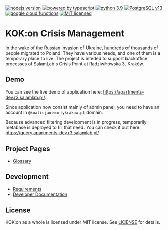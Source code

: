 [![nodejs version][nodejs_badge]][nodejs_link]
[![powered by typescript][typescript_badge]][typescript_link]
[![python 3.9][python_badge]][python_link]
[![PostgreSQL v13][db_badge]][db_link]
[![google cloud functions][gcp_badge]][gcp_link]
[![MIT licensed][license_badge]][license_link]


# KOK:on Crisis Management

In the wake of the Russian invasion of Ukraine, hundreds of thousands of people migrated to Poland. They have various needs, and one of them is a temporary place to live. The project is inteded to support backoffice processes of SalamLab's Crisis Point at Radziwiłłowska 3, Kraków.

## Demo

You can see the live demo of application here: https://apartments-dev.r3.salamlab.pl/.

Since application now consist mainly of admin panel, you need to have an account in `@koalicjaotwartykrakow.pl` domain.

Because advanced filtering development is in progress, temporarily metabase is deployed to fill that need. You can check it out here: https://query.apartments-dev.r3.salamlab.pl/

## Project Pages

- [Glossary](https://github.com/KoalicjaOtwartyKrakow/KoalicjaOtwartyKrakow/blob/main/GLOSSARY.md)

## Development

- [Requirements](https://github.com/KoalicjaOtwartyKrakow/KoalicjaOtwartyKrakow/blob/main/requirements/)
- [Developer Documentation](https://github.com/KoalicjaOtwartyKrakow/KoalicjaOtwartyKrakow/blob/main/CONTRIBUTING.md)

## License

KOK:on as a whole is licensed under MIT license.
See [LICENSE](https://github.com/KoalicjaOtwartyKrakow/KoalicjaOtwartyKrakow/blob/main/LICENSE) for details.

[nodejs_badge]: https://img.shields.io/badge/node--lts-%3E%3D%2016.0.0-green
[nodejs_link]:  https://nodejs.org/en/
[typescript_badge]: https://img.shields.io/badge/types-TypeScript-green
[typescript_link]: https://www.typescriptlang.org/
[python_badge]: https://shields.io/badge/python-3.9-brightgreen
[python_link]: https://www.python.org/
[gcp_badge]: https://img.shields.io/badge/platform-google%20cloud%20serverless-lightgray
[gcp_link]: https://cloud.google.com/
[license_badge]: https://img.shields.io/badge/license-MIT-blue
[license_link]: https://github.com/KoalicjaOtwartyKrakow/KoalicjaOtwartyKrakow/blob/main/LICENSE
[db_badge]: https://img.shields.io/badge/PostgreSQL-v13-orange
[db_link]: https://www.postgresql.org/

